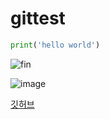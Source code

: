 # gittest

```python
print('hello world')
```

![fin](https://user-images.githubusercontent.com/48435474/64313664-514e6d00-cfe7-11e9-8e08-70845fe8b878.png)

![image](https://user-images.githubusercontent.com/48435474/64314122-c8383580-cfe8-11e9-8256-aaeb7ec99bb3.png)

[깃허브](www.github.com)
